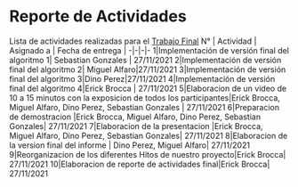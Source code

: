 # Reporte de Actividades
Lista de actividades realizadas para el [Trabajo Final](https://github.com/ShoLee01/ws6b_tf_201822206_201923816_201414715_201910015_201715721_201710880/milestone/6)
N° | Actividad | Asignado a | Fecha de entrega | 
-|-|-|-
1|Implementación de versión final del algoritmo 1| Sebastian Gonzales |  27/11/2021
2|Implementación de versión final del algoritmo 2| Miguel Alfaro|27/11/2021
3|Implementación de versión final del algoritmo 3|Dino Perez|27/11/2021
4|Implementación de versión final del algoritmo 4|Erick Brocca |  27/11/2021
5|Elaboracion de un video de 10 a 15 minutos con la exposicion de todos los participantes|Erick Brocca, Miguel Alfaro, Dino Perez, Sebastian Gonzales | 27/11/2021
6|Preparacion de demostracion |Erick Brocca, Miguel Alfaro, Dino Perez, Sebastian Gonzales| 27/11/2021
7|Elaboracion de la presentacion |Erick Brocca, Miguel Alfaro, Dino Perez, Sebastian Gonzales| 27/11/2021
8|Elaboracion de la version final del informe  | Dino Perez, Miguel Alfaro| 27/11/2021
9|Reorganizacion de los diferentes Hitos de nuestro proyecto|Erick Brocca| 27/11/2021
10|Elaboracion de reporte de actividades final|Erick Brocca| 27/11/2021
